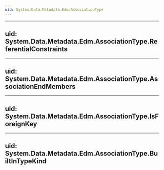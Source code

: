 ```yaml
---
uid: System.Data.Metadata.Edm.AssociationType
---
```


---
uid: System.Data.Metadata.Edm.AssociationType.ReferentialConstraints
---

---
uid: System.Data.Metadata.Edm.AssociationType.AssociationEndMembers
---

---
uid: System.Data.Metadata.Edm.AssociationType.IsForeignKey
---

---
uid: System.Data.Metadata.Edm.AssociationType.BuiltInTypeKind
---
